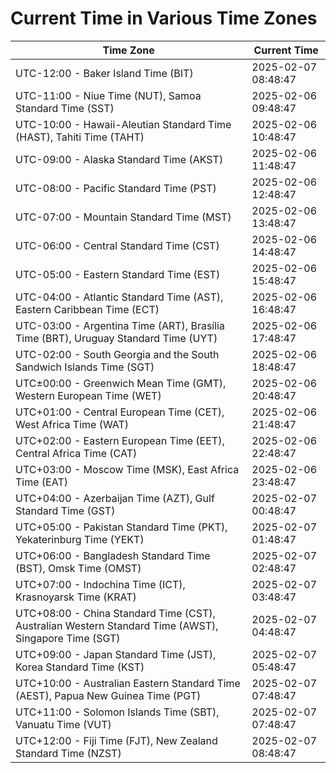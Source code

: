 # Current Time in Various Time Zones

| Time Zone | Current Time |
|-----------|--------------|
| UTC-12:00 - Baker Island Time (BIT) | 2025-02-07 08:48:47 |
| UTC-11:00 - Niue Time (NUT), Samoa Standard Time (SST) | 2025-02-06 09:48:47 |
| UTC-10:00 - Hawaii-Aleutian Standard Time (HAST), Tahiti Time (TAHT) | 2025-02-06 10:48:47 |
| UTC-09:00 - Alaska Standard Time (AKST) | 2025-02-06 11:48:47 |
| UTC-08:00 - Pacific Standard Time (PST) | 2025-02-06 12:48:47 |
| UTC-07:00 - Mountain Standard Time (MST) | 2025-02-06 13:48:47 |
| UTC-06:00 - Central Standard Time (CST) | 2025-02-06 14:48:47 |
| UTC-05:00 - Eastern Standard Time (EST) | 2025-02-06 15:48:47 |
| UTC-04:00 - Atlantic Standard Time (AST), Eastern Caribbean Time (ECT) | 2025-02-06 16:48:47 |
| UTC-03:00 - Argentina Time (ART), Brasília Time (BRT), Uruguay Standard Time (UYT) | 2025-02-06 17:48:47 |
| UTC-02:00 - South Georgia and the South Sandwich Islands Time (SGT) | 2025-02-06 18:48:47 |
| UTC±00:00 - Greenwich Mean Time (GMT), Western European Time (WET) | 2025-02-06 20:48:47 |
| UTC+01:00 - Central European Time (CET), West Africa Time (WAT) | 2025-02-06 21:48:47 |
| UTC+02:00 - Eastern European Time (EET), Central Africa Time (CAT) | 2025-02-06 22:48:47 |
| UTC+03:00 - Moscow Time (MSK), East Africa Time (EAT) | 2025-02-06 23:48:47 |
| UTC+04:00 - Azerbaijan Time (AZT), Gulf Standard Time (GST) | 2025-02-07 00:48:47 |
| UTC+05:00 - Pakistan Standard Time (PKT), Yekaterinburg Time (YEKT) | 2025-02-07 01:48:47 |
| UTC+06:00 - Bangladesh Standard Time (BST), Omsk Time (OMST) | 2025-02-07 02:48:47 |
| UTC+07:00 - Indochina Time (ICT), Krasnoyarsk Time (KRAT) | 2025-02-07 03:48:47 |
| UTC+08:00 - China Standard Time (CST), Australian Western Standard Time (AWST), Singapore Time (SGT) | 2025-02-07 04:48:47 |
| UTC+09:00 - Japan Standard Time (JST), Korea Standard Time (KST) | 2025-02-07 05:48:47 |
| UTC+10:00 - Australian Eastern Standard Time (AEST), Papua New Guinea Time (PGT) | 2025-02-07 07:48:47 |
| UTC+11:00 - Solomon Islands Time (SBT), Vanuatu Time (VUT) | 2025-02-07 07:48:47 |
| UTC+12:00 - Fiji Time (FJT), New Zealand Standard Time (NZST) | 2025-02-07 08:48:47 |

